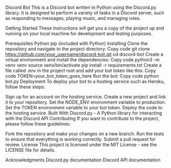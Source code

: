 Discord Bot
This is a Discord bot written in Python using the Discord.py library. It is designed to perform a variety of tasks in a Discord server, such as responding to messages, playing music, and managing roles.

Getting Started
These instructions will get you a copy of the project up and running on your local machine for development and testing purposes.

Prerequisites
Python
pip (included with Python)
Installing
Clone the repository and navigate to the project directory:
Copy code
git clone https://github.com/your_username/discord-bot.git
cd discord-bot
Create a virtual environment and install the dependencies:
Copy code
python3 -m venv venv
source venv/bin/activate
pip install -r requirements.txt
Create a file called .env in the project root and add your bot token like this:
Copy code
TOKEN=your_bot_token_goes_here
Run the bot:
Copy code
python bot.py
Deployment
To deploy your bot to a hosting service such as Heroku, follow these steps:

Sign up for an account on the hosting service.
Create a new project and link it to your repository.
Set the NODE_ENV environment variable to production.
Set the TOKEN environment variable to your bot token.
Deploy the code to the hosting service.
Built With
Discord.py - A Python library for interacting with the Discord API
Contributing
If you want to contribute to the project, please follow these guidelines:

Fork the repository and make your changes on a new branch.
Run the tests to ensure that everything is working correctly.
Submit a pull request for review.
License
This project is licensed under the MIT License - see the LICENSE file for details.

Acknowledgments
Discord.py documentation
Discord API documentation